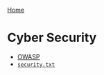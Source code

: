 [Home](../../README.md)

# Cyber Security

- [OWASP](./owasp.md)
- [`security.txt`](security.txt.md)
